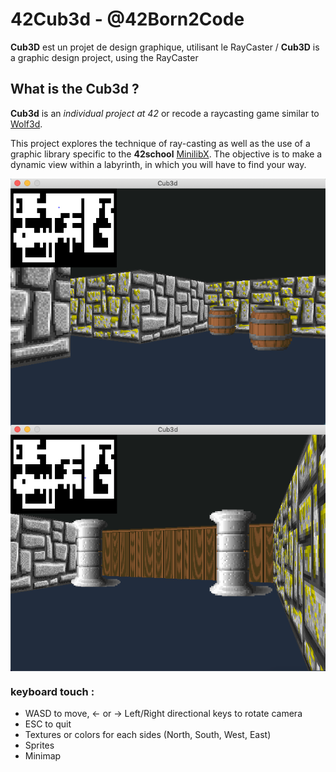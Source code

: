 # 42Cub3d - @42Born2Code
__Cub3D__ est un projet de design graphique, utilisant le RayCaster /  __Cub3D__ is a graphic design project, using the RayCaster

## What is the Cub3d ?
__Cub3d__ is an _individual project at 42_ or recode a raycasting game similar to [Wolf3d](https://en.wikipedia.org/wiki/Wolfenstein_3D).

This project explores the technique of ray-casting as well as the use of a graphic library specific to the __42school__ [MinilibX](https://github.com/keuhdall/images_example). The objective is to make a dynamic view within a labyrinth, in
which you will have to find your way.

<img align="center" src="screenshot00.png" alt="Screenshot of the game" />
<img align="center" src="screenshot01.png" alt="Screenshot of the game" />

### keyboard touch :
- WASD to move, ← or → Left/Right directional keys to rotate camera
- ESC to quit
- Textures or colors for each sides (North, South, West, East)
- Sprites
- Minimap
